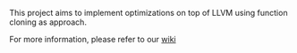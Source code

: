 This project aims to implement optimizations on top of LLVM using function cloning as approach.

For more information, please refer to our [wiki](https://github.com/matheusvilela/clone-based-opts/wiki)
